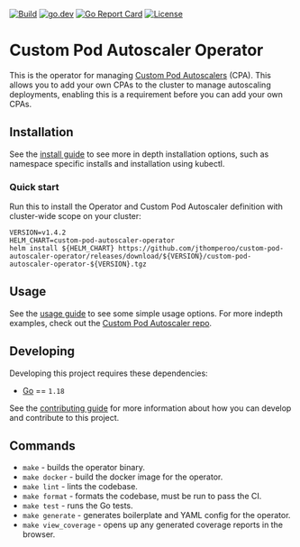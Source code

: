 [![Build](https://github.com/jthomperoo/custom-pod-autoscaler-operator/workflows/main/badge.svg)](https://github.com/jthomperoo/custom-pod-autoscaler-operator/actions)
[![go.dev](https://img.shields.io/badge/go.dev-reference-007d9c?logo=go&logoColor=white&style=flat)](https://pkg.go.dev/github.com/jthomperoo/custom-pod-autoscaler-operator)
[![Go Report Card](https://goreportcard.com/badge/github.com/jthomperoo/custom-pod-autoscaler-operator)](https://goreportcard.com/report/github.com/jthomperoo/custom-pod-autoscaler-operator)
[![License](https://img.shields.io/:license-apache-blue.svg)](https://www.apache.org/licenses/LICENSE-2.0.html)

# Custom Pod Autoscaler Operator

This is the operator for managing [Custom Pod Autoscalers](https://github.com/jthomperoo/custom-pod-autoscaler) (CPA).
This allows you to add your own CPAs to the cluster to manage autoscaling deployments, enabling this is a requirement
before you can add your own CPAs.

## Installation

See the [install guide](INSTALL.md) to see more in depth installation options, such as namespace specific installs and
installation using kubectl.

### Quick start

Run this to install the Operator and Custom Pod Autoscaler definition with cluster-wide scope on your cluster:
```
VERSION=v1.4.2
HELM_CHART=custom-pod-autoscaler-operator
helm install ${HELM_CHART} https://github.com/jthomperoo/custom-pod-autoscaler-operator/releases/download/${VERSION}/custom-pod-autoscaler-operator-${VERSION}.tgz
```

## Usage

See the [usage guide](USAGE.md) to see some simple usage options. For more indepth examples, check out the
[Custom Pod Autoscaler repo](https://github.com/jthomperoo/custom-pod-autoscaler).

## Developing

Developing this project requires these dependencies:

* [Go](https://golang.org/doc/install) == `1.18`

See the [contributing guide](CONTRIBUTING.md) for more information about how you can develop and contribute to this
project.

## Commands

* `make` - builds the operator binary.
* `make docker` - build the docker image for the operator.
* `make lint` - lints the codebase.
* `make format` - formats the codebase, must be run to pass the CI.
* `make test` - runs the Go tests.
* `make generate` - generates boilerplate and YAML config for the operator.
* `make view_coverage` - opens up any generated coverage reports in the browser.

